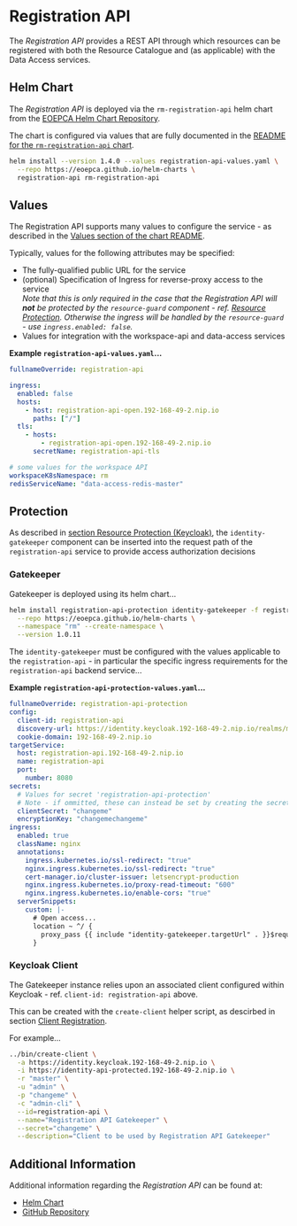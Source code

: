 # Registration API

The _Registration API_ provides a REST API through which resources can be registered with both the Resource Catalogue and (as applicable) with the Data Access services.

## Helm Chart

The _Registration API_ is deployed via the `rm-registration-api` helm chart from the [EOEPCA Helm Chart Repository](https://eoepca.github.io/helm-charts).

The chart is configured via values that are fully documented in the [README for the `rm-registration-api` chart](https://github.com/EOEPCA/helm-charts/blob/main/charts/rm-registration-api/README.md).

```bash
helm install --version 1.4.0 --values registration-api-values.yaml \
  --repo https://eoepca.github.io/helm-charts \
  registration-api rm-registration-api
```

## Values

The Registration API supports many values to configure the service - as described in the [Values section of the chart README](https://github.com/EOEPCA/helm-charts/blob/main/charts/rm-registration-api/README.md#values).

Typically, values for the following attributes may be specified:

* The fully-qualified public URL for the service
* (optional) Specification of Ingress for reverse-proxy access to the service<br>
  _Note that this is only required in the case that the Registration API will **not** be protected by the `resource-guard` component - ref. [Resource Protection](resource-protection-gluu.md). Otherwise the ingress will be handled by the `resource-guard` - use `ingress.enabled: false`._
* Values for integration with the workspace-api and data-access services

**Example `registration-api-values.yaml`...**

```yaml
fullnameOverride: registration-api

ingress:
  enabled: false
  hosts:
    - host: registration-api-open.192-168-49-2.nip.io
      paths: ["/"]
  tls:
    - hosts:
        - registration-api-open.192-168-49-2.nip.io
      secretName: registration-api-tls

# some values for the workspace API
workspaceK8sNamespace: rm
redisServiceName: "data-access-redis-master"
```

## Protection

As described in [section Resource Protection (Keycloak)](resource-protection-keycloak.md), the `identity-gatekeeper` component can be inserted into the request path of the `registration-api` service to provide access authorization decisions

### Gatekeeper

Gatekeeper is deployed using its helm chart...

```bash
helm install registration-api-protection identity-gatekeeper -f registration-api-protection-values.yaml \
  --repo https://eoepca.github.io/helm-charts \
  --namespace "rm" --create-namespace \
  --version 1.0.11
```

The `identity-gatekeeper` must be configured with the values applicable to the `registration-api` - in particular the specific ingress requirements for the `registration-api` backend service...

**Example `registration-api-protection-values.yaml`...**

```yaml
fullnameOverride: registration-api-protection
config:
  client-id: registration-api
  discovery-url: https://identity.keycloak.192-168-49-2.nip.io/realms/master
  cookie-domain: 192-168-49-2.nip.io
targetService:
  host: registration-api.192-168-49-2.nip.io
  name: registration-api
  port:
    number: 8080
secrets:
  # Values for secret 'registration-api-protection'
  # Note - if ommitted, these can instead be set by creating the secret independently.
  clientSecret: "changeme"
  encryptionKey: "changemechangeme"
ingress:
  enabled: true
  className: nginx
  annotations:
    ingress.kubernetes.io/ssl-redirect: "true"
    nginx.ingress.kubernetes.io/ssl-redirect: "true"
    cert-manager.io/cluster-issuer: letsencrypt-production
    nginx.ingress.kubernetes.io/proxy-read-timeout: "600"
    nginx.ingress.kubernetes.io/enable-cors: "true"
  serverSnippets:
    custom: |-
      # Open access...
      location ~ ^/ {
        proxy_pass {{ include "identity-gatekeeper.targetUrl" . }}$request_uri;
      }
```

### Keycloak Client

The Gatekeeper instance relies upon an associated client configured within Keycloak - ref. `client-id: registration-api` above.

This can be created with the `create-client` helper script, as descirbed in section [Client Registration](./resource-protection-keycloak.md#client-registration).

For example...

```bash
../bin/create-client \
  -a https://identity.keycloak.192-168-49-2.nip.io \
  -i https://identity-api-protected.192-168-49-2.nip.io \
  -r "master" \
  -u "admin" \
  -p "changeme" \
  -c "admin-cli" \
  --id=registration-api \
  --name="Registration API Gatekeeper" \
  --secret="changeme" \
  --description="Client to be used by Registration API Gatekeeper"
```

## Additional Information

Additional information regarding the _Registration API_ can be found at:

* [Helm Chart](https://github.com/EOEPCA/helm-charts/tree/main/charts/rm-registration-api)
* [GitHub Repository](https://github.com/EOEPCA/rm-registration-api)
